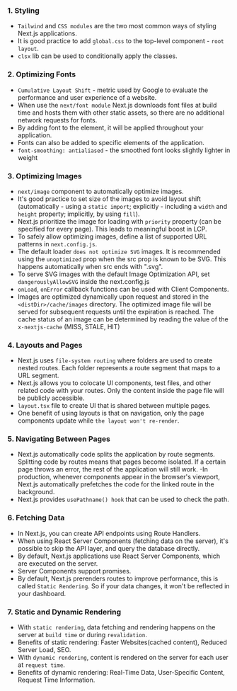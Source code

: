 ### 1. Styling

- `Tailwind` and `CSS modules` are the two most common ways of styling Next.js applications.
- It is good practice to add `global.css` to the top-level component - `root layout`.
- `clsx` lib can be used to conditionally apply the classes.

 ### 2. Optimizing Fonts
 - `Cumulative Layout Shift` - metric used by Google to evaluate the performance and user experience of a website.
 - When use the `next/font module` Next.js downloads font files at build time and hosts them with other static assets, so there are no additional network requests for fonts.
 - By adding font to the <body> element, it will be applied throughout your application. 
 - Fonts can also be added to specific elements of the application.
 - `font-smoothing: antialiased` - the smoothed font looks slightly lighter in weight

 ### 3. Optimizing Images
 - `next/image` component to automatically optimize images.
 - It's good practice to set size of the images to avoid layout shift (automatically - using a `static import`; explicitly - including a `width` and `height` property; implicitly, by using `fill`).
 - Next.js prioritize the image for loading with `priority` property (can be specified for every page). This leads to meaningful boost in LCP.
 - To safely allow optimizing images, define a list of supported URL patterns in `next.config.js`.
 - The default loader `does not optimize SVG` images. It is recommended using the `unoptimized` prop when the src prop is known to be SVG. This happens automatically when src ends with ".svg".
 - To serve SVG images with the default Image Optimization API, set `dangerouslyAllowSVG` inside the next.config.js
 - `onLoad`, `onError` callback functions can be used with Client Components.
 - Images are optimized dynamically upon request and stored in the `<distDir>/cache/images` directory. The optimized image file will be served for subsequent requests until the expiration is reached. The cache status of an image can be determined by reading the value of the `x-nextjs-cache` (MISS, STALE, HIT) 

 ### 4. Layouts and Pages
- Next.js uses `file-system routing` where folders are used to create nested routes. Each folder represents a route segment that maps to a URL segment.
- Next.js allows you to colocate UI components, test files, and other related code with your routes. Only the content inside the page file will be publicly accessible.
- `layout.tsx` file to create UI that is shared between multiple pages.
- One benefit of using layouts is that on navigation, only the page components update while `the layout won't re-render`.

### 5. Navigating Between Pages
- Next.js automatically code splits the application by route segments. Splitting code by routes means that pages become isolated. If a certain page throws an error, the rest of the application will still work.
-In production, whenever <Link> components appear in the browser's viewport, Next.js automatically prefetches the code for the linked route in the background. 
- Next.js provides `usePathname() hook` that can be used to check the path.
	
### 6. Fetching Data
- In Next.js, you can create API endpoints using Route Handlers.
- When using React Server Components (fetching data on the server), it's possible to skip the API layer, and query the database directly.
- By default, Next.js applications use React Server Components, which are executed on the server.
- Server Components support promises.
- By default, Next.js prerenders routes to improve performance, this is called `Static Rendering`. So if your data changes, it won't be reflected in your dashboard.

### 7. Static and Dynamic Rendering

- With `static rendering`, data fetching and rendering happens on the server at `build time` or during `revalidation`.
- Benefits of static rendering: Faster Websites(cached content), Reduced Server Load, SEO.
- With `dynamic rendering`, content is rendered on the server for each user at `request time`.
- Benefits of dynamic rendering: Real-Time Data, User-Specific Content, Request Time Information.
